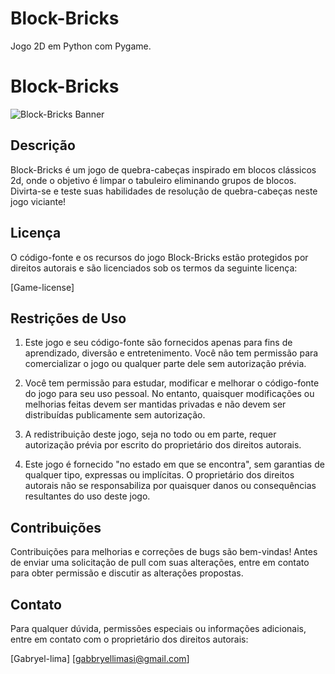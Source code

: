 # Block-Bricks
Jogo 2D em Python com Pygame.

# Block-Bricks

![Block-Bricks Banner](link_para_imagem_banner)

## Descrição

Block-Bricks é um jogo de quebra-cabeças inspirado em blocos clássicos 2d, onde o objetivo é limpar o tabuleiro eliminando grupos de blocos. Divirta-se e teste suas habilidades de resolução de quebra-cabeças neste jogo viciante!

## Licença

O código-fonte e os recursos do jogo Block-Bricks estão protegidos por direitos autorais e são licenciados sob os termos da seguinte licença:

[Game-license]

## Restrições de Uso

1. Este jogo e seu código-fonte são fornecidos apenas para fins de aprendizado, diversão e entretenimento. Você não tem permissão para comercializar o jogo ou qualquer parte dele sem autorização prévia.

2. Você tem permissão para estudar, modificar e melhorar o código-fonte do jogo para seu uso pessoal. No entanto, quaisquer modificações ou melhorias feitas devem ser mantidas privadas e não devem ser distribuídas publicamente sem autorização.

3. A redistribuição deste jogo, seja no todo ou em parte, requer autorização prévia por escrito do proprietário dos direitos autorais.

4. Este jogo é fornecido "no estado em que se encontra", sem garantias de qualquer tipo, expressas ou implícitas. O proprietário dos direitos autorais não se responsabiliza por quaisquer danos ou consequências resultantes do uso deste jogo.

## Contribuições

Contribuições para melhorias e correções de bugs são bem-vindas! Antes de enviar uma solicitação de pull com suas alterações, entre em contato para obter permissão e discutir as alterações propostas.

## Contato

Para qualquer dúvida, permissões especiais ou informações adicionais, entre em contato com o proprietário dos direitos autorais:

[Gabryel-lima]
[gabbryellimasi@gmail.com]

